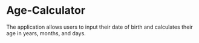 # Age-Calculator
 The application allows users to input their date of birth and calculates their age in years, months, and days. 
